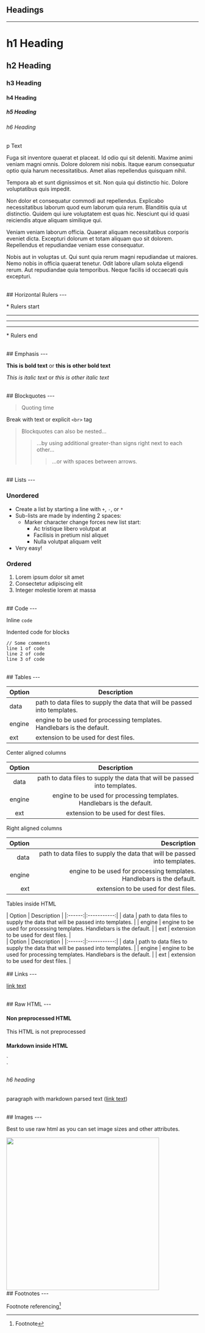 ## Headings
---

# h1 Heading
## h2 Heading
### h3 Heading
#### h4 Heading
##### h5 Heading
###### h6 Heading
p Text

Fuga sit inventore quaerat et placeat. Id odio qui sit deleniti. Maxime animi veniam magni omnis. Dolore dolorem nisi nobis. Itaque earum consequatur optio quia harum necessitatibus. Amet alias repellendus quisquam nihil.

Tempora ab et sunt dignissimos et sit. Non quia qui distinctio hic. Dolore voluptatibus quis impedit.

Non dolor et consequatur commodi aut repellendus. Explicabo necessitatibus laborum quod eum laborum quia rerum. Blanditiis quia ut distinctio. Quidem qui iure voluptatem est quas hic. Nesciunt qui id quasi reiciendis atque aliquam similique qui.

Veniam veniam laborum officia. Quaerat aliquam necessitatibus corporis eveniet dicta. Excepturi dolorum et totam aliquam quo sit dolorem. Repellendus et repudiandae veniam esse consequatur.

Nobis aut in voluptas ut. Qui sunt quia rerum magni repudiandae ut maiores. Nemo nobis in officia quaerat tenetur. Odit labore ullam soluta eligendi rerum. Aut repudiandae quia temporibus. Neque facilis id occaecati quis excepturi.

<br>
## Horizontal Rulers
---

\* Rulers start

___

---

***

\* Rulers end

<br>
## Emphasis
---

**This is bold text** or __this is other bold text__

*This is italic text* or _this is other italic text_

<br>
## Blockquotes
---

> Quoting time

Break with text or explicit `<br>` tag

> Blockquotes can also be nested...
>> ...by using additional greater-than signs right next to each other...
> > > ...or with spaces between arrows.

<br>
## Lists
---

### Unordered

+ Create a list by starting a line with `+`, `-`, or `*`
+ Sub-lists are made by indenting 2 spaces:
  - Marker character change forces new list start:
    * Ac tristique libero volutpat at
    + Facilisis in pretium nisl aliquet
    - Nulla volutpat aliquam velit
+ Very easy!

### Ordered

1. Lorem ipsum dolor sit amet
2. Consectetur adipiscing elit
3. Integer molestie lorem at massa

<br>
## Code
---

Inline `code`

Indented code for blocks

    // Some comments
    line 1 of code
    line 2 of code
    line 3 of code

<br>
## Tables
---

| Option | Description |
| ------ | ----------- |
| data   | path to data files to supply the data that will be passed into templates. |
| engine | engine to be used for processing templates. Handlebars is the default. |
| ext    | extension to be used for dest files. |

Center aligned columns

| Option | Description |
|:------:|:-----------:|
| data   | path to data files to supply the data that will be passed into templates. |
| engine | engine to be used for processing templates. Handlebars is the default. |
| ext    | extension to be used for dest files. |

Right aligned columns

| Option | Description |
| ------:| -----------:|
| data   | path to data files to supply the data that will be passed into templates. |
| engine | engine to be used for processing templates. Handlebars is the default. |
| ext    | extension to be used for dest files. |

Tables inside HTML

<div class="flex flex-col items-center" markdown="1">
| Option | Description |
|:------:|:-----------:|
| data   | path to data files to supply the data that will be passed into templates. |
| engine | engine to be used for processing templates. Handlebars is the default. |
| ext    | extension to be used for dest files. |
</div>

<div class="flex flex-col w-full" markdown="1">
| Option | Description |
|:------:|:-----------:|
| data   | path to data files to supply the data that will be passed into templates. |
| engine | engine to be used for processing templates. Handlebars is the default. |
| ext    | extension to be used for dest files. |
</div>

<br>
## Links
---

[link text](/)

<br>
## Raw HTML
---

#### Non preprocessed HTML

<p class="text-md pb-2 text-red-500 font-bold">This HTML is not preprocessed</p>

#### Markdown inside HTML

<div class="mx-auto text-center" markdown="1">
`<div class="mx-auto text-center" markdown="1">`

###### h6 heading

paragraph with markdown parsed text ([link text](/))

</div>

<br>
## Images
---

Best to use raw html as you can set image sizes and other attributes.

<img class="mx-auto rounded-lg" src="/static/sheeps.jpg" width="400"/>

<br>
## Footnotes
---

Footnote referencing[^footnote_name]

[^footnote_name]: Footnote